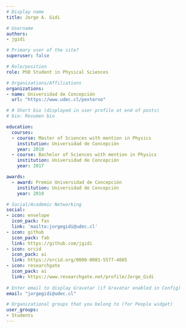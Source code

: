 ```yaml
---
# Display name
title: Jorge A. Gidi

# Username
authors:
- jgidi

# Primary user of the site?
superuser: false

# Role/position
role: PhD Student in Physical Sciences

# Organizations/Affiliations
organizations:
- name: Universidad de Concepción
  url: "https://www.udec.cl/pexterno"

# # Short bio (displayed in user profile at end of posts)
# bio: Resumen bio

education:
  courses:
  - course: Master of Sciences with mention in Physics
    institution: Universidad de Concepción
    year: 2019
  - course: Bachelor of Sciences with mention in Physics
    institution: Universidad de Concepción
    year: 2017

awards:
  - award: Premio Universidad de Concepción
    institution: Universidad de Concepción
    year: 2019

# Social/Academic Networking
social:
- icon: envelope
  icon_pack: fas
  link: 'mailto:jorgegidi@udec.cl'
- icon: github
  icon_pack: fab
  link: https://github.com/jgidi
- icon: orcid
  icon_pack: ai
  link: https://orcid.org/0000-0001-5577-4685
- icon: researchgate
  icon_pack: ai
  link: https://www.researchgate.net/profile/Jorge_Gidi
  
# Enter email to display Gravatar (if Gravatar enabled in Config)
email: "jorgegidi@udec.cl"

# Organizational groups that you belong to (for People widget)
user_groups:
- Students
---
```

